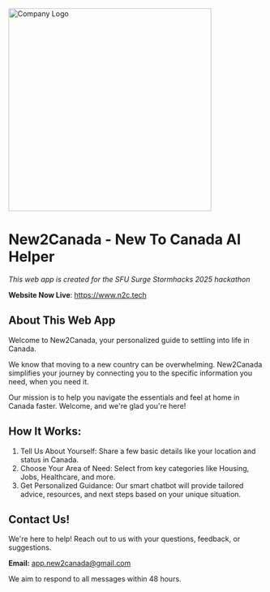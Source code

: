 <img width="400" height="400"  alt="Company Logo" src="https://github.com/user-attachments/assets/8b56013b-689a-41b8-a7f2-73f4e0e5e739" />

# New2Canada - New To Canada AI Helper 
*This web app is created for the SFU Surge Stormhacks 2025 hackathon*

**Website Now Live**: https://www.n2c.tech

## About This Web App

Welcome to New2Canada, your personalized guide to settling into life in Canada.

We know that moving to a new country can be overwhelming. New2Canada simplifies your journey by connecting you to the specific information you need, when you need it.

Our mission is to help you navigate the essentials and feel at home in Canada faster. Welcome, and we're glad you're here!

## How It Works:

1. Tell Us About Yourself: Share a few basic details like your location and status in Canada.
2. Choose Your Area of Need: Select from key categories like Housing, Jobs, Healthcare, and more.
3. Get Personalized Guidance: Our smart chatbot will provide tailored advice, resources, and next steps based on your unique situation.

## Contact Us!
We're here to help! Reach out to us with your questions, feedback, or suggestions.

**Email:** app.new2canada@gmail.com

We aim to respond to all messages within 48 hours.
